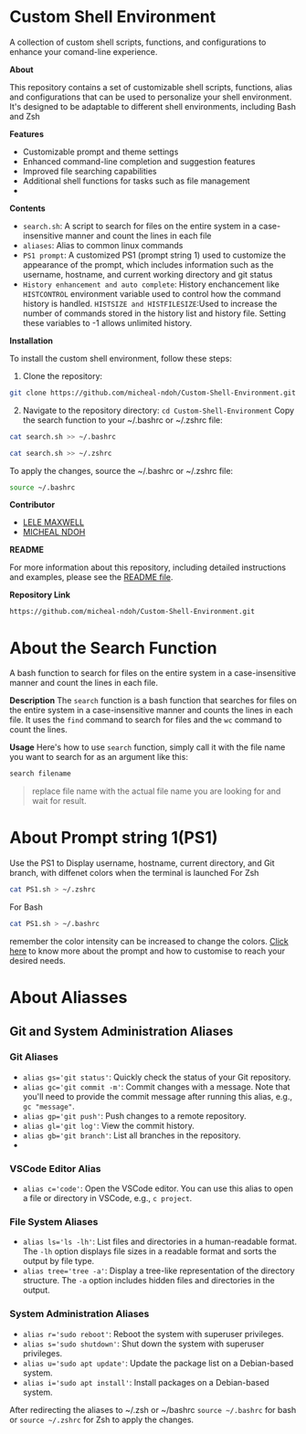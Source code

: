  # **Custom Shell Environment**

A collection of custom shell scripts, functions, and configurations to enhance your comand-line experience.

**About**

This repository contains a set of customizable shell scripts, functions, alias and configurations that can be used to personalize your shell environment. It's designed to be adaptable to different shell environments, including Bash and Zsh

**Features**


* Customizable prompt and theme settings
* Enhanced command-line completion and suggestion features
* Improved file searching capabilities
* Additional shell functions for tasks such as file management
* 

**Contents**

* `search.sh`: A script to search for files on the entire system in a case-insensitive manner and count the lines in each file
* `aliases`: Alias to common linux commands
* `PS1 prompt`: A customized PS1 (prompt string 1) used to customize the appearance of the prompt, which includes information such as the username, hostname, and current working directory and git status
* `History enhancement and auto complete`: History enchancement like 
  `HISTCONTROL` environment variable  used to control how the command history is handled.
  `HISTSIZE and HISTFILESIZE`:Used to increase the number of commands stored in the history list and history file. Setting these variables to -1 allows unlimited history.
  
**Installation**


To install the custom shell environment, follow these steps:

1. Clone the repository: 
```bash
git clone https://github.com/micheal-ndoh/Custom-Shell-Environment.git
```
2. Navigate to the repository directory: `cd Custom-Shell-Environment`
Copy the search function to your ~/.bashrc or ~/.zshrc file:
```bash
cat search.sh >> ~/.bashrc
```
```bash
cat search.sh >> ~/.zshrc
```

To apply the changes, source the ~/.bashrc or ~/.zshrc file:
```bash
source ~/.bashrc
```


**Contributor**
* [LELE MAXWELL](https://github.com/lele-maxwell)
* [MICHEAL NDOH](https://github.com/micheal-ndoh)

**README**

For more information about this repository, including detailed instructions and examples, please see the [README file](https://github.com/micheal-ndoh/Custom-Shell-Environment/blob/main/README.md).

**Repository Link**
```shell
https://github.com/micheal-ndoh/Custom-Shell-Environment.git
```

 # About the Search Function
A bash function to search for files on the entire system in a case-insensitive manner and count the lines in each file.

**Description**
The `search` function is a bash function that searches for files on the entire system in a case-insensitive manner and counts the lines in each file. It uses the `find` command to search for files and the `wc` command to count the lines.


**Usage**
Here's how to use `search` function, simply call it with the file name you want to search for as an argument like this:
```bash
search filename
```
>replace file name with the  actual file name you are looking for and wait for result.
# About Prompt string 1(PS1)
Use the PS1 to Display username, hostname, current directory, and Git branch, with diffenet colors when the terminal is launched
For Zsh
```bash
cat PS1.sh > ~/.zshrc
```
For Bash 
```bash
cat PS1.sh > ~/.bashrc
```
remember the color intensity can be increased to change the colors. [Click here](https://linuxconfig.org/bash-prompt-basics) to know more about the prompt and how to customise to reach your desired needs.

# About Aliasses
## Git and System Administration Aliases

### Git Aliases

* `alias gs='git status'`: Quickly check the status of your Git repository.
* `alias gc='git commit -m'`: Commit changes with a message. Note that you'll need to provide the commit message after running this alias, e.g., `gc "message"`.
* `alias gp='git push'`: Push changes to a remote repository.
* `alias gl='git log'`: View the commit history.
* `alias gb='git branch'`: List all branches in the repository.
* 

### VSCode Editor Alias

* `alias c='code'`: Open the VSCode editor. You can use this alias to open a file or directory in VSCode, e.g., `c project`.

### File System Aliases

* `alias ls='ls -lh'`: List files and directories in a human-readable format. The `-lh` option displays file sizes in a readable format and sorts the output by file type.
* `alias tree='tree -a'`: Display a tree-like representation of the directory structure. The `-a` option includes hidden files and directories in the output.

### System Administration Aliases

* `alias r='sudo reboot'`: Reboot the system with superuser privileges.
* `alias s='sudo shutdown'`: Shut down the system with superuser privileges.
* `alias u='sudo apt update'`: Update the package list on a Debian-based system.
* `alias i='sudo apt install'`: Install packages on a Debian-based system.

After redirecting the aliases to ~/.zsh or ~/bashrc `source ~/.bashrc` for bash or `source ~/.zshrc` for Zsh to apply the changes.
